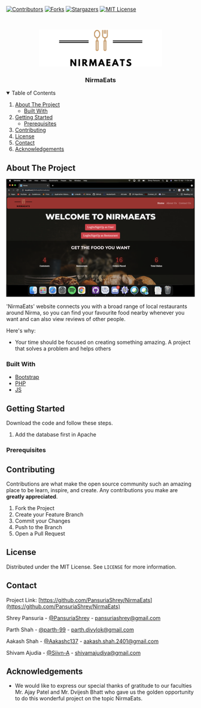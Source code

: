 [![Contributors][contributors-shield]][contributors-url]
[![Forks][forks-shield]][forks-url]
[![Stargazers][stars-shield]][stars-url]
[![MIT License][license-shield]][license-url]

  
  

<br/>
<p  align="center">
  <a  href="#">
    <img  src="assets/images/logo.png"  alt="Logo"  height="100">
  </a>
  <h3  align="center">NirmaEats</h3>
</p>

<!-- TABLE OF CONTENTS -->
<details  open="open">
<summary>Table of Contents</summary>
<ol>
<li>
<a  href="#about-the-project">About The Project</a>
<ul>
<li><a  href="#built-with">Built With</a></li>
</ul>
</li>
<li>
<a  href="#getting-started">Getting Started</a>
<ul>
<li><a  href="#prerequisites">Prerequisites</a></li>
</ul>
</li>
<li><a  href="#contributing">Contributing</a></li>
<li><a  href="#license">License</a></li>
<li><a  href="#contact">Contact</a></li>
<li><a  href="#acknowledgements">Acknowledgements</a></li>
</ol>
</details>

  
  
  

<!-- ABOUT THE PROJECT -->
## About The Project

[![Product Name Screen Shot][product-screenshot]](https://example.com)

'NirmaEats' website connects you with a broad range of local restaurants around Nirma, so you can find your favourite food nearby whenever you want and can also view reviews of other people.

Here's why:
* Your time should be focused on creating something amazing. A project that solves a problem and helps others

  

### Built With

*  [Bootstrap](https://getbootstrap.com)
*  [PHP](https://www.php.net/)
* [JS](https://www.javascript.com/)
  

<!-- GETTING STARTED -->
## Getting Started

Download the code and follow these steps.
1. Add the database first in Apache

  

### Prerequisites
  
  

<!-- CONTRIBUTING -->
## Contributing

Contributions are what make the open source community such an amazing place to be learn, inspire, and create. Any contributions you make are **greatly appreciated**.

1. Fork the Project
2. Create your Feature Branch
3. Commit your Changes
4. Push to the Branch
5. Open a Pull Request

<!-- LICENSE -->
## License

Distributed under the MIT License. See `LICENSE` for more information.

<!-- CONTACT -->
## Contact

Project Link: [https://github.com/PansuriaShrey/NirmaEats](https://github.com/PansuriaShrey/NirmaEats)

Shrey Pansuria -  [@PansuriaShrey](https://github.com/PansuriaShrey) - pansuriashrey@gmail.com

Parth Shah - [@parth-99](https://github.com/parth-99) - parth.divylok@gmail.com

Aakash Shah - [@Aakashc137](https://github.com/Aakashc137) - aakash.shah.2401@gmail.com

Shivam Ajudia -  [@Siivn-A](https://github.com/Siivn-A) - shivamajudiya@gmail.com

<!-- ACKNOWLEDGEMENTS -->
## Acknowledgements

* We would like to express our special thanks of gratitude to our faculties Mr. Ajay Patel and Mr. Dvijesh Bhatt who gave us the golden opportunity to do this wonderful project on the topic NirmaEats.


<!-- MARKDOWN LINKS & IMAGES -->

<!-- https://www.markdownguide.org/basic-syntax/#reference-style-links -->

[contributors-shield]: https://img.shields.io/github/contributors/PansuriaShrey/NirmaEats?style=for-the-badge

[contributors-url]: https://github.com/PansuriaShrey/NirmaEats/graphs/contributors

[forks-shield]: https://img.shields.io/github/forks/PansuriaShrey/NirmaEats?style=for-the-badge

[forks-url]: https://github.com/PansuriaShrey/NirmaEats/network/members

[stars-shield]: https://img.shields.io/github/stars/PansuriaShrey/NirmaEats?style=for-the-badge

[stars-url]: https://github.com/PansuriaShrey/NirmaEats/stargazers

[license-shield]: https://img.shields.io/github/license/PansuriaShrey/NirmaEats?style=for-the-badge

[license-url]: https://github.com/PansuriaShrey/NirmaEats/blob/main/LICENSE

[product-screenshot]: assets/images/mainpage.jpeg

